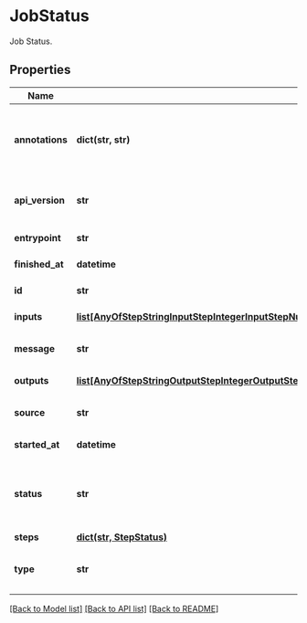 # JobStatus

Job Status.
## Properties
Name | Type | Description | Notes
------------ | ------------- | ------------- | -------------
**annotations** | **dict(str, str)** | An optional dictionary to add annotations to inputs. These annotations will be used by the client side libraries. | [optional] 
**api_version** | **str** |  | [optional] [readonly] [default to 'v1beta1']
**entrypoint** | **str** | The ID of the first step in the job. | [optional] 
**finished_at** | **datetime** | The time at which the task was completed | [optional] 
**id** | **str** | The ID of the individual job. | 
**inputs** | [**list[AnyOfStepStringInputStepIntegerInputStepNumberInputStepBooleanInputStepFolderInputStepFileInputStepPathInputStepArrayInputStepJSONObjectInput]**](AnyOfStepStringInputStepIntegerInputStepNumberInputStepBooleanInputStepFolderInputStepFileInputStepPathInputStepArrayInputStepJSONObjectInput.md) | The inputs used for this job. | 
**message** | **str** | Any message produced by the task. Usually error/debugging hints. | [optional] 
**outputs** | [**list[AnyOfStepStringOutputStepIntegerOutputStepNumberOutputStepBooleanOutputStepFolderOutputStepFileOutputStepPathOutputStepArrayOutputStepJSONObjectOutput]**](AnyOfStepStringOutputStepIntegerOutputStepNumberOutputStepBooleanOutputStepFolderOutputStepFileOutputStepPathOutputStepArrayOutputStepJSONObjectOutput.md) | The outputs produced by this job. | 
**source** | **str** | Source url for the status object. It can be a recipe or a function. | [optional] 
**started_at** | **datetime** | The time at which the task was started | 
**status** | **str** | The status of this task. Can be \&quot;Running\&quot;, \&quot;Succeeded\&quot;, \&quot;Failed\&quot; or \&quot;Error\&quot; | 
**steps** | [**dict(str, StepStatus)**](StepStatus.md) |  | [optional] 
**type** | **str** |  | [optional] [readonly] [default to 'JobStatus']

[[Back to Model list]](../README.md#documentation-for-models) [[Back to API list]](../README.md#documentation-for-api-endpoints) [[Back to README]](../README.md)


